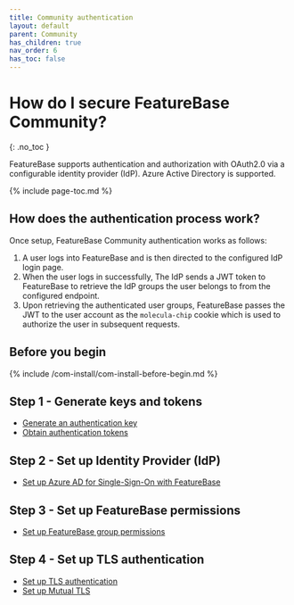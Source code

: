 ```yaml
---
title: Community authentication
layout: default
parent: Community
has_children: true
nav_order: 6
has_toc: false
---
```


# How do I secure FeatureBase Community?
{: .no_toc }

FeatureBase supports authentication and authorization with OAuth2.0 via a configurable identity provider (IdP). Azure Active Directory is supported.

{% include page-toc.md %}

## How does the authentication process work?

Once setup, FeatureBase Community authentication works as follows:

1. A user logs into FeatureBase and is then directed to the configured IdP login page.
2. When the user logs in successfully, The IdP sends a JWT token to FeatureBase to retrieve the IdP groups the user belongs to from the configured endpoint.
3. Upon retrieving the authenticated user groups, FeatureBase passes the JWT to the user account as the `molecula-chip` cookie which is used to authorize the user in subsequent requests.

## Before you begin

{% include /com-install/com-install-before-begin.md %}

## Step 1 - Generate keys and tokens

* [Generate an authentication key](/docs/community/com-config-auth/com-config-auth-key)
* [Obtain authentication tokens](/docs/community/com-config-auth/com-config-auth-token)

## Step 2 - Set up Identity Provider (IdP)

* [Set up Azure AD for Single-Sign-On with FeatureBase](/docs/community/com-config-auth/com-config-azure-sso)

## Step 3 - Set up FeatureBase permissions

* [Set up FeatureBase group permissions](/docs/community/com-config-auth/com-config-group-permissions)

## Step 4 - Set up TLS authentication

* [Set up TLS authentication](/docs/community/com-config-auth/com-config-tls-auth)
* [Set up Mutual TLS](/docs/community/com-config-auth/com-config-tls-mutual)

<!--
## Step 5 - Set up audit logs

* [Set up authentication audit logs]()

-->
